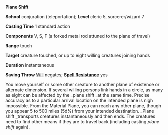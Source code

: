  **Plane Shift**

**School** conjuration (teleportation); **Level** cleric 5, sorcerer/wizard 7

**Casting Time** 1 standard action

**Components** V, S, F (a forked metal rod attuned to the plane of travel)

**Range** touch

**Target** creature touched, or up to eight willing creatures joining hands

**Duration** instantaneous

**Saving Throw** [Will](../combat.md#_will) negates; **[Spell Resistance](../glossary.md#_spell-resistance)** yes

You move yourself or some other creature to another plane of existence or alternate dimension. If several willing persons link hands in a circle, as many as eight can be affected by the _plane shift _at the same time. Precise accuracy as to a particular arrival location on the intended plane is nigh impossible. From the Material Plane, you can reach any other plane, though you appear 5 to 500 miles (5d%) from your intended destination. _Plane shift _transports creatures instantaneously and then ends. The creatures need to find other means if they are to travel back (including casting _plane shift_ again).


